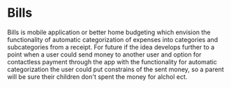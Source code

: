 # Bills

Bills is mobile application or better home budgeting which envision the functionality of automatic categorization of expenses into categories and subcategories from a receipt.  For future if the idea develops further to a point when a user could send money to another user and option for contactless payment through the app with the functionality for automatic categorization the user could put constrains of the sent money, so a parent will be sure their children don't spent the money for alchol ect.
